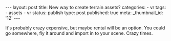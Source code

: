 \--- layout: post title: New way to create terrain assets? categories: \- vr
tags: \- assets \- vr status: publish type: post published: true meta:
_thumbnail_id: '12' \---

It's probably crazy expensive, but maybe rental will be an option. You could
go somewhere, fly it around and import in to your scene. Crazy times.

